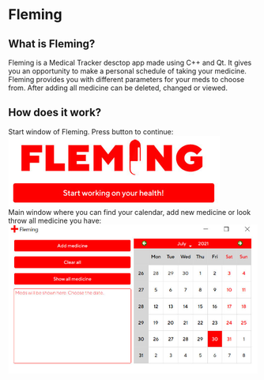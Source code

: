 # Fleming
## What is Fleming?
Fleming is a Medical Tracker desctop app made using C++ and Qt. It gives you an opportunity to make a personal schedule of taking your medicine. Fleming provides you with different parameters for your meds to choose from. After adding all medicine can be deleted, changed or viewed.
## How does it work?
Start window of Fleming. Press button to continue: <br>
![Start window](/screenshots/startwindow.jpg) <br>
Main window where you can find your calendar, add new medicine or look throw all medicine you have: <br>
![Main window](/screenshots/mainwindow.jpg)



